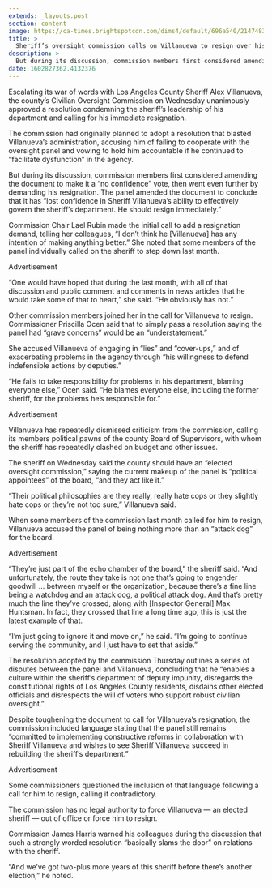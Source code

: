 ```yaml
--- 
extends: _layouts.post 
section: content 
image: https://ca-times.brightspotcdn.com/dims4/default/696a540/2147483647/strip/true/crop/2046x1074+0+38/resize/1200x630!/quality/90/?url=https%3A%2F%2Fcalifornia-times-brightspot.s3.amazonaws.com%2Fbf%2F33%2F6e58e3361eadc9a0de2879f8662c%2Fla-1554425607-0rkdazfcge-snap-image 
title: > 
  Sheriff’s oversight commission calls on Villanueva to resign over his management of the agency 
description: > 
  But during its discussion, commission members first considered amending the document to make it a “no confidence” vote, then went even further by demanding his resignation.The panel amended the document to conclude that it has “lost confidence in Sheriff Villanueva’s ability to effectively govern the sheriff’s department.“He obviously has not.”Other commission members joined her in the call for Villanueva to resign.When some members of the commission last month called for him to resign, Villanueva accused the panel of being nothing more than an “attack dog” for the board.The commission has no legal authority to force Villanueva — an elected sheriff — out of office or force him to resign. 
date: 1602827362.4132376 
--- 
```

Escalating its war of words with Los Angeles County Sheriff Alex Villanueva, the county’s Civilian Oversight Commission on Wednesday unanimously approved a resolution condemning the sheriff’s leadership of his department and calling for his immediate resignation.

The commission had originally planned to adopt a resolution that blasted Villanueva’s administration, accusing him of failing to cooperate with the oversight panel and vowing to hold him accountable if he continued to “facilitate dysfunction” in the agency.

But during its discussion, commission members first considered amending the document to make it a “no confidence” vote, then went even further by demanding his resignation. The panel amended the document to conclude that it has “lost confidence in Sheriff Villanueva’s ability to effectively govern the sheriff’s department. He should resign immediately.”

Commission Chair Lael Rubin made the initial call to add a resignation demand, telling her colleagues, “I don’t think he [Villanueva] has any intention of making anything better.” She noted that some members of the panel individually called on the sheriff to step down last month.

Advertisement

“One would have hoped that during the last month, with all of that discussion and public comment and comments in news articles that he would take some of that to heart,” she said. “He obviously has not.”

Other commission members joined her in the call for Villanueva to resign. Commissioner Priscilla Ocen said that to simply pass a resolution saying the panel had “grave concerns” would be an “understatement.”

She accused Villanueva of engaging in “lies” and “cover-ups,” and of exacerbating problems in the agency through “his willingness to defend indefensible actions by deputies.”

“He fails to take responsibility for problems in his department, blaming everyone else,” Ocen said. “He blames everyone else, including the former sheriff, for the problems he’s responsible for.”

Advertisement

Villanueva has repeatedly dismissed criticism from the commission, calling its members political pawns of the county Board of Supervisors, with whom the sheriff has repeatedly clashed on budget and other issues.

The sheriff on Wednesday said the county should have an “elected oversight commission,” saying the current makeup of the panel is “political appointees” of the board, “and they act like it.”

“Their political philosophies are they really, really hate cops or they slightly hate cops or they’re not too sure,” Villanueva said.

When some members of the commission last month called for him to resign, Villanueva accused the panel of being nothing more than an “attack dog” for the board.

Advertisement

“They’re just part of the echo chamber of the board,” the sheriff said. “And unfortunately, the route they take is not one that’s going to engender goodwill … between myself or the organization, because there’s a fine line being a watchdog and an attack dog, a political attack dog. And that’s pretty much the line they’ve crossed, along with [Inspector General] Max Huntsman. In fact, they crossed that line a long time ago, this is just the latest example of that.

“I’m just going to ignore it and move on,” he said. “I’m going to continue serving the community, and I just have to set that aside.”

The resolution adopted by the commission Thursday outlines a series of disputes between the panel and Villanueva, concluding that he “enables a culture within the sheriff’s department of deputy impunity, disregards the constitutional rights of Los Angeles County residents, disdains other elected officials and disrespects the will of voters who support robust civilian oversight.”

Despite toughening the document to call for Villanueva’s resignation, the commission included language stating that the panel still remains “committed to implementing constructive reforms in collaboration with Sheriff Villanueva and wishes to see Sheriff Villanueva succeed in rebuilding the sheriff’s department.”

Advertisement

Some commissioners questioned the inclusion of that language following a call for him to resign, calling it contradictory.

The commission has no legal authority to force Villanueva — an elected sheriff — out of office or force him to resign.

Commission James Harris warned his colleagues during the discussion that such a strongly worded resolution “basically slams the door” on relations with the sheriff.

“And we’ve got two-plus more years of this sheriff before there’s another election,” he noted.

